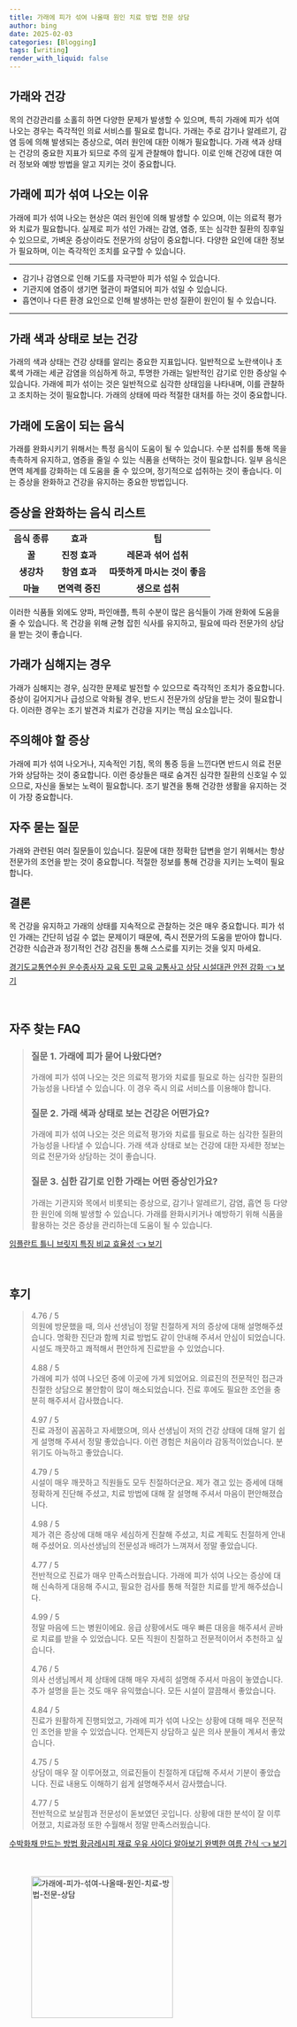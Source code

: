 ```yaml
---
title: 가래에 피가 섞여 나올때 원인 치료 방법 전문 상담
author: bing
date: 2025-02-03
categories: [Blogging]
tags: [writing]
render_with_liquid: false
---
```



<h2 id='가래와 건강'>가래와 건강</h2>

<p>목의 건강관리를 소홀히 하면 다양한 문제가 발생할 수 있으며, 특히 가래에 피가 섞여 나오는 경우는 즉각적인 의료 서비스를 필요로 합니다. 가래는 주로 감기나 알레르기, 감염 등에 의해 발생되는 증상으로, 여러 원인에 대한 이해가 필요합니다. 가래 색과 상태는 건강의 중요한 지표가 되므로 주의 깊게 관찰해야 합니다. 이로 인해 건강에 대한 여러 정보와 예방 방법을 알고 지키는 것이 중요합니다.</p>

<h2 id='가래에 피가 섞여 나오는 이유'>가래에 피가 섞여 나오는 이유</h2>

<p>가래에 피가 섞여 나오는 현상은 여러 원인에 의해 발생할 수 있으며, 이는 의료적 평가와 치료가 필요합니다. 실제로 피가 섞인 가래는 감염, 염증, 또는 심각한 질환의 징후일 수 있으므로, 가벼운 증상이라도 전문가의 상담이 중요합니다. 다양한 요인에 대한 정보가 필요하며, 이는 즉각적인 조치를 요구할 수 있습니다.</p>

<hr />

<ul>
    <li>감기나 감염으로 인해 기도를 자극받아 피가 섞일 수 있습니다.</li>
    <li>기관지에 염증이 생기면 혈관이 파열되어 피가 섞일 수 있습니다.</li>
    <li>흡연이나 다른 환경 요인으로 인해 발생하는 만성 질환이 원인이 될 수 있습니다.</li>
</ul>

<hr />

<h2 id='가래 색과 상태로 보는 건강'>가래 색과 상태로 보는 건강</h2>

<p>가래의 색과 상태는 건강 상태를 알리는 중요한 지표입니다. 일반적으로 노란색이나 초록색 가래는 세균 감염을 의심하게 하고, 투명한 가래는 일반적인 감기로 인한 증상일 수 있습니다. 가래에 피가 섞이는 것은 일반적으로 심각한 상태임을 나타내며, 이를 관찰하고 조치하는 것이 필요합니다. 가래의 상태에 따라 적절한 대처를 하는 것이 중요합니다.</p>

<h2 id='가래에 도움이 되는 음식'>가래에 도움이 되는 음식</h2>

<p>가래를 완화시키기 위해서는 특정 음식이 도움이 될 수 있습니다. 수분 섭취를 통해 목을 촉촉하게 유지하고, 염증을 줄일 수 있는 식품을 선택하는 것이 필요합니다. 일부 음식은 면역 체계를 강화하는 데 도움을 줄 수 있으며, 정기적으로 섭취하는 것이 좋습니다. 이는 증상을 완화하고 건강을 유지하는 중요한 방법입니다.</p>

<h2 id='증상을 완화하는 음식 리스트'>증상을 완화하는 음식 리스트</h2>

<table>
    <tr>
        <td style="text-align: center; height: 17px;"><b>음식 종류</b></td>
        <td style="text-align: center; height: 17px;"><b>효과</b></td>
        <td style="text-align: center; height: 17px;"><b>팁</b></td>
    </tr>
    <tr>
        <td style="text-align: center; height: 17px;"><b>꿀</b></td>
        <td style="text-align: center; height: 17px;"><b>진정 효과</b></td>
        <td style="text-align: center; height: 17px;"><b>레몬과 섞어 섭취</b></td>
    </tr>
    <tr>
        <td style="text-align: center; height: 17px;"><b>생강차</b></td>
        <td style="text-align: center; height: 17px;"><b>항염 효과</b></td>
        <td style="text-align: center; height: 17px;"><b>따뜻하게 마시는 것이 좋음</b></td>
    </tr>
    <tr>
        <td style="text-align: center; height: 17px;"><b>마늘</b></td>
        <td style="text-align: center; height: 17px;"><b>면역력 증진</b></td>
        <td style="text-align: center; height: 17px;"><b>생으로 섭취</b></td>
    </tr>
</table>

<p>이러한 식품들 외에도 양파, 파인애플, 특히 수분이 많은 음식들이 가래 완화에 도움을 줄 수 있습니다. 목 건강을 위해 균형 잡힌 식사를 유지하고, 필요에 따라 전문가의 상담을 받는 것이 좋습니다.</p>

<h2 id='가래가 심해지는 경우'>가래가 심해지는 경우</h2>

<p>가래가 심해지는 경우, 심각한 문제로 발전할 수 있으므로 즉각적인 조치가 중요합니다. 증상이 길어지거나 급성으로 악화될 경우, 반드시 전문가의 상담을 받는 것이 필요합니다. 이러한 경우는 조기 발견과 치료가 건강을 지키는 핵심 요소입니다.</p>

<h2 id='주의해야 할 증상'>주의해야 할 증상</h2>

<p>가래에 피가 섞여 나오거나, 지속적인 기침, 목의 통증 등을 느낀다면 반드시 의료 전문가와 상담하는 것이 중요합니다. 이런 증상들은 때로 숨겨진 심각한 질환의 신호일 수 있으므로, 자신을 돌보는 노력이 필요합니다. 조기 발견을 통해 건강한 생활을 유지하는 것이 가장 중요합니다.</p>

<h2 id='자주 묻는 질문'>자주 묻는 질문</h2>

<p>가래와 관련된 여러 질문들이 있습니다. 질문에 대한 정확한 답변을 얻기 위해서는 항상 전문가의 조언을 받는 것이 중요합니다. 적절한 정보를 통해 건강을 지키는 노력이 필요합니다.</p>

<h2 id='결론'>결론</h2>

<p>목 건강을 유지하고 가래의 상태를 지속적으로 관찰하는 것은 매우 중요합니다. 피가 섞인 가래는 간단히 넘길 수 없는 문제이기 때문에, 즉시 전문가의 도움을 받아야 합니다. 건강한 식습관과 정기적인 건강 검진을 통해 스스로를 지키는 것을 잊지 마세요.</p>


<p><a class="click-button" title="경기도교통연수원 운수종사자 교육 도민 교육 교통사고 상담 시설대관 안전 강화" href="https://afficreate.github.io/posts/%EA%B2%BD%EA%B8%B0%EB%8F%84%EA%B5%90%ED%86%B5%EC%97%B0%EC%88%98%EC%9B%90-%EC%9A%B4%EC%88%98%EC%A2%85%EC%82%AC%EC%9E%90-%EA%B5%90%EC%9C%A1-%EB%8F%84%EB%AF%BC-%EA%B5%90%EC%9C%A1-%EA%B5%90%ED%86%B5%EC%82%AC%EA%B3%A0-%EC%83%81%EB%8B%B4-%EC%8B%9C%EC%84%A4%EB%8C%80%EA%B4%80-%EC%95%88%EC%A0%84-%EA%B0%95%ED%99%94/" rel="dofollow">경기도교통연수원 운수종사자 교육 도민 교육 교통사고 상담 시설대관 안전 강화 👈 보기</a></p><br>
<h2 id='자주_찾는_FAQ'>자주 찾는 FAQ</h2>
<div itemscope="" itemtype="https://schema.org/FAQPage"> 
<blockquote> 
<div itemscope="" itemprop="mainEntity" itemtype="https://schema.org/Question"> 
<h3 itemprop="name">질문 1. 가래에 피가 묻어 나왔다면?</h3> 
<div itemscope="" itemprop="acceptedAnswer" itemtype="https://schema.org/Answer"> 
<span itemprop="text"> 
<p>가래에 피가 섞여 나오는 것은 의료적 평가와 치료를 필요로 하는 심각한 질환의 가능성을 나타낼 수 있습니다. 이 경우 즉시 의료 서비스를 이용해야 합니다.</p> 
</span> 
</div> 
</div> 

<div itemscope="" itemprop="mainEntity" itemtype="https://schema.org/Question"> 
<h3 itemprop="name">질문 2. 가래 색과 상태로 보는 건강은 어떤가요?</h3> 
<div itemscope="" itemprop="acceptedAnswer" itemtype="https://schema.org/Answer"> 
<span itemprop="text"> 
<p>가래에 피가 섞여 나오는 것은 의료적 평가와 치료를 필요로 하는 심각한 질환의 가능성을 나타낼 수 있습니다. 가래 색과 상태로 보는 건강에 대한 자세한 정보는 의료 전문가와 상담하는 것이 좋습니다.</p> 
</span> 
</div> 
</div> 

<div itemscope="" itemprop="mainEntity" itemtype="https://schema.org/Question"> 
<h3 itemprop="name">질문 3. 심한 감기로 인한 가래는 어떤 증상인가요?</h3> 
<div itemscope="" itemprop="acceptedAnswer" itemtype="https://schema.org/Answer"> 
<span itemprop="text"> 
<p>가래는 기관지와 목에서 비롯되는 증상으로, 감기나 알레르기, 감염, 흡연 등 다양한 원인에 의해 발생할 수 있습니다. 가래를 완화시키거나 예방하기 위해 식품을 활용하는 것은 증상을 관리하는데 도움이 될 수 있습니다.</p> 
</span> 
</div> 
</div> 
</blockquote> 
</div>
<p><a class="click-button" title="임플란트 틀니 브릿지 특징 비교 효율성" href="https://afficreate.github.io/posts/%EC%9E%84%ED%94%8C%EB%9E%80%ED%8A%B8-%ED%8B%80%EB%8B%88-%EB%B8%8C%EB%A6%BF%EC%A7%80-%ED%8A%B9%EC%A7%95-%EB%B9%84%EA%B5%90-%ED%9A%A8%EC%9C%A8%EC%84%B1/" rel="dofollow">임플란트 틀니 브릿지 특징 비교 효율성 👈 보기</a></p><br>
<h2 id='후기'>후기</h2>
<div itemscope itemtype="https://schema.org/Product">
  <blockquote>
  <div itemprop="review" itemscope itemtype="https://schema.org/Review">
      <div itemprop="reviewRating" itemscope itemtype="https://schema.org/Rating"> <span itemprop="ratingValue">4.76</span> / <span itemprop="bestRating">5</span> </div>
      <span itemprop="reviewBody">의원에 방문했을 때, 의사 선생님이 정말 친절하게 저의 증상에 대해 설명해주셨습니다. 명확한 진단과 함께 치료 방법도 같이 안내해 주셔서 안심이 되었습니다. 시설도 깨끗하고 쾌적해서 편안하게 진료받을 수 있었습니다.</span>
  </div>
  <br>
  <div itemprop="review" itemscope itemtype="https://schema.org/Review">
      <div itemprop="reviewRating" itemscope itemtype="https://schema.org/Rating"> <span itemprop="ratingValue">4.88</span> / <span itemprop="bestRating">5</span> </div>
      <span itemprop="reviewBody">가래에 피가 섞여 나오던 중에 이곳에 가게 되었어요. 의료진의 전문적인 접근과 친절한 상담으로 불안함이 많이 해소되었습니다. 진료 후에도 필요한 조언을 충분히 해주셔서 감사했습니다.</span>
  </div>
  <br>
  <div itemprop="review" itemscope itemtype="https://schema.org/Review">
      <div itemprop="reviewRating" itemscope itemtype="https://schema.org/Rating"> <span itemprop="ratingValue">4.97</span> / <span itemprop="bestRating">5</span> </div>
      <span itemprop="reviewBody">진료 과정이 꼼꼼하고 자세했으며, 의사 선생님이 저의 건강 상태에 대해 알기 쉽게 설명해 주셔서 정말 좋았습니다. 이런 경험은 처음이라 감동적이었습니다. 분위기도 아늑하고 좋았습니다.</span>
  </div>
  <br>
  <div itemprop="review" itemscope itemtype="https://schema.org/Review">
      <div itemprop="reviewRating" itemscope itemtype="https://schema.org/Rating"> <span itemprop="ratingValue">4.79</span> / <span itemprop="bestRating">5</span> </div>
      <span itemprop="reviewBody">시설이 매우 깨끗하고 직원들도 모두 친절하더군요. 제가 겪고 있는 증세에 대해 정확하게 진단해 주셨고, 치료 방법에 대해 잘 설명해 주셔서 마음이 편안해졌습니다.</span>
  </div>
  <br>
  <div itemprop="review" itemscope itemtype="https://schema.org/Review">
      <div itemprop="reviewRating" itemscope itemtype="https://schema.org/Rating"> <span itemprop="ratingValue">4.98</span> / <span itemprop="bestRating">5</span> </div>
      <span itemprop="reviewBody">제가 겪은 증상에 대해 매우 세심하게 진찰해 주셨고, 치료 계획도 친절하게 안내해 주셨어요. 의사선생님의 전문성과 배려가 느껴져서 정말 좋았습니다.</span>
  </div>
  <br>
  <div itemprop="review" itemscope itemtype="https://schema.org/Review">
      <div itemprop="reviewRating" itemscope itemtype="https://schema.org/Rating"> <span itemprop="ratingValue">4.77</span> / <span itemprop="bestRating">5</span> </div>
      <span itemprop="reviewBody">전반적으로 진료가 매우 만족스러웠습니다. 가래에 피가 섞여 나오는 증상에 대해 신속하게 대응해 주시고, 필요한 검사를 통해 적절한 치료를 받게 해주셨습니다.</span>
  </div>
  <br>
  <div itemprop="review" itemscope itemtype="https://schema.org/Review">
      <div itemprop="reviewRating" itemscope itemtype="https://schema.org/Rating"> <span itemprop="ratingValue">4.99</span> / <span itemprop="bestRating">5</span> </div>
      <span itemprop="reviewBody">정말 마음에 드는 병원이에요. 응급 상황에서도 매우 빠른 대응을 해주셔서 곧바로 치료를 받을 수 있었습니다. 모든 직원이 친절하고 전문적이어서 추천하고 싶습니다.</span>
  </div>
  <br>
  <div itemprop="review" itemscope itemtype="https://schema.org/Review">
      <div itemprop="reviewRating" itemscope itemtype="https://schema.org/Rating"> <span itemprop="ratingValue">4.76</span> / <span itemprop="bestRating">5</span> </div>
      <span itemprop="reviewBody">의사 선생님께서 제 상태에 대해 매우 자세히 설명해 주셔서 마음이 놓였습니다. 추가 설명을 듣는 것도 매우 유익했습니다. 모든 시설이 깔끔해서 좋았습니다.</span>
  </div>
  <br>
  <div itemprop="review" itemscope itemtype="https://schema.org/Review">
      <div itemprop="reviewRating" itemscope itemtype="https://schema.org/Rating"> <span itemprop="ratingValue">4.84</span> / <span itemprop="bestRating">5</span> </div>
      <span itemprop="reviewBody">진료가 원활하게 진행되었고, 가래에 피가 섞여 나오는 상황에 대해 매우 전문적인 조언을 받을 수 있었습니다. 언제든지 상담하고 싶은 의사 분들이 계셔서 좋았습니다.</span>
  </div>
  <br>
  <div itemprop="review" itemscope itemtype="https://schema.org/Review">
      <div itemprop="reviewRating" itemscope itemtype="https://schema.org/Rating"> <span itemprop="ratingValue">4.75</span> / <span itemprop="bestRating">5</span> </div>
      <span itemprop="reviewBody">상담이 매우 잘 이루어졌고, 의료진들이 친절하게 대답해 주셔서 기분이 좋았습니다. 진료 내용도 이해하기 쉽게 설명해주셔서 감사했습니다.</span>
  </div>
  <br>
  <div itemprop="review" itemscope itemtype="https://schema.org/Review">
      <div itemprop="reviewRating" itemscope itemtype="https://schema.org/Rating"> <span itemprop="ratingValue">4.77</span> / <span itemprop="bestRating">5</span> </div>
      <span itemprop="reviewBody">전반적으로 보살핌과 전문성이 돋보였던 곳입니다. 상황에 대한 분석이 잘 이루어졌고, 치료과정 또한 수월해서 정말 만족스러웠습니다.</span>
  </div>
  </blockquote>
</div>
<p><a class="click-button" title="수박화채 만드는 방법 황금레시피 재료 우유 사이다 알아보기 완벽한 여름 간식" href="https://afficreate.github.io/posts/%EC%88%98%EB%B0%95%ED%99%94%EC%B1%84-%EB%A7%8C%EB%93%9C%EB%8A%94-%EB%B0%A9%EB%B2%95-%ED%99%A9%EA%B8%88%EB%A0%88%EC%8B%9C%ED%94%BC-%EC%9E%AC%EB%A3%8C-%EC%9A%B0%EC%9C%A0-%EC%82%AC%EC%9D%B4%EB%8B%A4-%EC%95%8C%EC%95%84%EB%B3%B4%EA%B8%B0-%EC%99%84%EB%B2%BD%ED%95%9C-%EC%97%AC%EB%A6%84-%EA%B0%84%EC%8B%9D/" rel="dofollow">수박화채 만드는 방법 황금레시피 재료 우유 사이다 알아보기 완벽한 여름 간식 👈 보기</a></p><br>
<figure class="image"><img src="https://afficreate.github.io/assets/img/thumbnail/가래에-피가-섞여-나올때-원인-치료-방법-전문-상담.webp" alt="가래에-피가-섞여-나올때-원인-치료-방법-전문-상담" width="256" height="256"></figure>